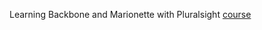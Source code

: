 Learning Backbone and Marionette with Pluralsight [course](https://app.pluralsight.com/library/courses/marionette-fundamentals/table-of-contents)
